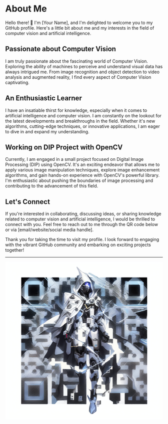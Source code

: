 # About Me

Hello there! 👋 I'm [Your Name], and I'm delighted to welcome you to my GitHub profile. Here's a little bit about me and my interests in the field of computer vision and artificial intelligence.

## Passionate about Computer Vision

I am truly passionate about the fascinating world of Computer Vision. Exploring the ability of machines to perceive and understand visual data has always intrigued me. From image recognition and object detection to video analysis and augmented reality, I find every aspect of Computer Vision captivating.

## An Enthusiastic Learner

I have an insatiable thirst for knowledge, especially when it comes to artificial intelligence and computer vision. I am constantly on the lookout for the latest developments and breakthroughs in the field. Whether it's new algorithms, cutting-edge techniques, or innovative applications, I am eager to dive in and expand my understanding.

## Working on DIP Project with OpenCV

Currently, I am engaged in a small project focused on Digital Image Processing (DIP) using OpenCV. It's an exciting endeavor that allows me to apply various image manipulation techniques, explore image enhancement algorithms, and gain hands-on experience with OpenCV's powerful library. I'm enthusiastic about pushing the boundaries of image processing and contributing to the advancement of this field.

## Let's Connect

If you're interested in collaborating, discussing ideas, or sharing knowledge related to computer vision and artificial intelligence, I would be thrilled to connect with you. Feel free to reach out to me through the QR code below or via [email/website/social media handle].

Thank you for taking the time to visit my profile. I look forward to engaging with the vibrant GitHub community and embarking on exciting projects together!

---

![Qrcode](https://github.com/AradRm/MachineLearning-Python/blob/8ebf79cd96c994aba9a6cf3e5b6fd9c3fc8de3dd/download%20(1).png)
